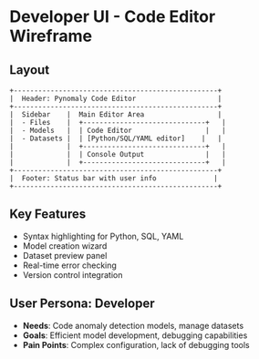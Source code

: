 # Developer UI - Code Editor Wireframe

## Layout
```
+--------------------------------------------------+
|  Header: Pynomaly Code Editor                    |
+--------------------------------------------------+
|  Sidebar    |  Main Editor Area                  |
|  - Files    |  +------------------------------+   |
|  - Models   |  | Code Editor                  |   |
|  - Datasets |  | [Python/SQL/YAML editor]    |   |
|             |  +------------------------------+   |
|             |  | Console Output               |   |
|             |  +------------------------------+   |
+--------------------------------------------------+
|  Footer: Status bar with user info              |
+--------------------------------------------------+
```

## Key Features
- Syntax highlighting for Python, SQL, YAML
- Model creation wizard
- Dataset preview panel
- Real-time error checking
- Version control integration

## User Persona: Developer
- **Needs**: Code anomaly detection models, manage datasets
- **Goals**: Efficient model development, debugging capabilities
- **Pain Points**: Complex configuration, lack of debugging tools
